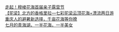   
[走起！穆棱花海首届亲子露营节](http://www.dianyue.me/archives/171/67jckiicae2vpgzj/)  
[【驼梁】北方的香格里拉—七彩驼梁云顶花海+漂流两日游](http://www.dianyue.me/archives/996/z4sxkoorpnvxzpsg/)  
[重庆人的避暑新选择，千亩花海等你撩](http://www.dianyue.me/archives/316/1kytn5cxea4q44rr/)  
[七月的青海湖，一半花海，一半美女](http://www.dianyue.me/archives/664/5ddm0ei2mdev2wno/)